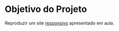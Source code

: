 # Objetivo do Projeto

 <p>Reproduzir um site  <a href="https://www.sebrae.com.br/sites/PortalSebrae/artigos/o-que-e-um-site-responsivo,4a6ad1eb00ad2410VgnVCM100000b272010aRCRD" target="_blank" rel="external">responsivo</a> apresentado em aula.</p>
 
